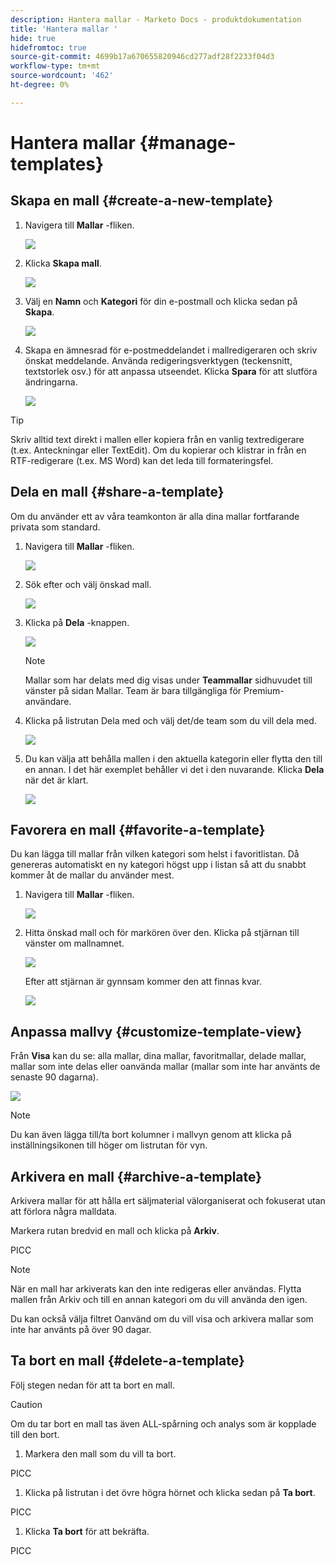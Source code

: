 ```yaml
---
description: Hantera mallar - Marketo Docs - produktdokumentation
title: 'Hantera mallar '
hide: true
hidefromtoc: true
source-git-commit: 4699b17a670655820946cd277adf28f2233f04d3
workflow-type: tm+mt
source-wordcount: '462'
ht-degree: 0%

---
```


# Hantera mallar {#manage-templates}

## Skapa en mall {#create-a-new-template}

1. Navigera till **Mallar** -fliken.

   ![](assets/manage-templates-1.png)

1. Klicka **Skapa mall**.

   ![](assets/manage-templates-2.png)

1. Välj en **Namn** och **Kategori** för din e-postmall och klicka sedan på **Skapa**.

   ![](assets/manage-templates-3.png)

1. Skapa en ämnesrad för e-postmeddelandet i mallredigeraren och skriv önskat meddelande. Använda redigeringsverktygen (teckensnitt, textstorlek osv.) för att anpassa utseendet. Klicka **Spara** för att slutföra ändringarna.

   ![](assets/manage-templates-4.png)

>[!TIP]
>
>Skriv alltid text direkt i mallen eller kopiera från en vanlig textredigerare (t.ex. Anteckningar eller TextEdit). Om du kopierar och klistrar in från en RTF-redigerare (t.ex. MS Word) kan det leda till formateringsfel.

## Dela en mall {#share-a-template}

Om du använder ett av våra teamkonton är alla dina mallar fortfarande privata som standard.

1. Navigera till **Mallar** -fliken.

   ![](assets/manage-templates-5.png)

1. Sök efter och välj önskad mall.

   ![](assets/manage-templates-6.png)

1. Klicka på **Dela** -knappen.

   ![](assets/manage-templates-7.png)

   >[!NOTE]
   >
   >Mallar som har delats med dig visas under **Teammallar** sidhuvudet till vänster på sidan Mallar. Team är bara tillgängliga för Premium-användare.

1. Klicka på listrutan Dela med och välj det/de team som du vill dela med.

   ![](assets/manage-templates-8.png)

1. Du kan välja att behålla mallen i den aktuella kategorin eller flytta den till en annan. I det här exemplet behåller vi det i den nuvarande. Klicka **Dela** när det är klart.

   ![](assets/manage-templates-9.png)

## Favorera en mall {#favorite-a-template}

Du kan lägga till mallar från vilken kategori som helst i favoritlistan. Då genereras automatiskt en ny kategori högst upp i listan så att du snabbt kommer åt de mallar du använder mest.

1. Navigera till **Mallar** -fliken.

   ![](assets/manage-templates-10.png)

1. Hitta önskad mall och för markören över den. Klicka på stjärnan till vänster om mallnamnet.

   ![](assets/manage-templates-11.png)

   Efter att stjärnan är gynnsam kommer den att finnas kvar.

   ![](assets/manage-templates-12.png)

## Anpassa mallvy {#customize-template-view}

Från **Visa** kan du se: alla mallar, dina mallar, favoritmallar, delade mallar, mallar som inte delas eller oanvända mallar (mallar som inte har använts de senaste 90 dagarna).

![](assets/manage-templates-13.png)

>[!NOTE]
>
>Du kan även lägga till/ta bort kolumner i mallvyn genom att klicka på inställningsikonen till höger om listrutan för vyn.

## Arkivera en mall {#archive-a-template}

Arkivera mallar för att hålla ert säljmaterial välorganiserat och fokuserat utan att förlora några malldata.

Markera rutan bredvid en mall och klicka på **Arkiv**.

PICC

>[!NOTE]
>
>När en mall har arkiverats kan den inte redigeras eller användas. Flytta mallen från Arkiv och till en annan kategori om du vill använda den igen.

Du kan också välja filtret Oanvänd om du vill visa och arkivera mallar som inte har använts på över 90 dagar.

## Ta bort en mall {#delete-a-template}

Följ stegen nedan för att ta bort en mall.

>[!CAUTION]
>
>Om du tar bort en mall tas även ALL-spårning och analys som är kopplade till den bort.

1. Markera den mall som du vill ta bort.

PICC

1. Klicka på listrutan i det övre högra hörnet och klicka sedan på **Ta bort**.

PICC

1. Klicka **Ta bort** för att bekräfta.

PICC
